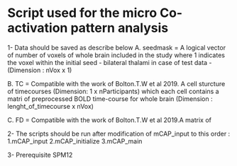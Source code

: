 # Script used for the micro Co-activation pattern analysis
1- Data should be saved as describe below 
  A. seedmask = A logical vector of number of voxels of whole brain included in the study where 1 indicates the voxel within the initial seed -  bilateral thalami in case of test data -(Dimension : nVox x 1)

  B. TC = Compatible with the work of Bolton.T.W et al 2019. A cell sturcture of timecourses (Dimension: 1 x nParticipants) which each cell contains a matri of preprocessed BOLD time-course for whole brain (Dimension : lenght_of_timecourse x nVox)
  
  C. FD = Compatible with the work of Bolton.T.W et al 2019.A matrix of

2- The scripts should be run after modification of mCAP_input to this order :
1.mCAP_input
2.mCAP_initialize
3.mCAP_main

3- Prerequisite
SPM12
